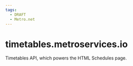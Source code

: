 ```yaml
---
tags:
  - DRAFT
  - Metro.net
---
```


# timetables.metroservices.io

Timetables API, which powers the HTML Schedules page.
